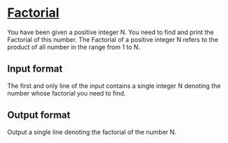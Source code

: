 # [Factorial][link]

You have been given a positive integer N. You need to find and print the Factorial of this number. The Factorial of a positive integer N refers to the product of all number in the range from 1 to N.

## Input format

The first and only line of the input contains a single integer N denoting the number whose factorial you need to find.

## Output format

Output a single line denoting the factorial of the number N.

[link]: https://www.hackerearth.com/practice/basic-programming/input-output/basics-of-input-output/practice-problems/algorithm/find-factorial/
